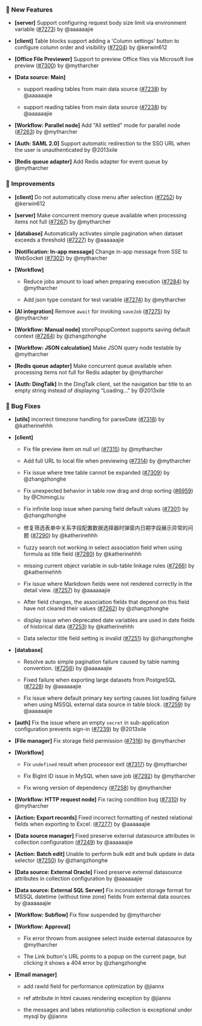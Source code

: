 ### 🎉 New Features

- **[server]** Support configuring request body size limit via environment variable ([#7273](https://github.com/nocobase/nocobase/pull/7273)) by @aaaaaajie

- **[client]** Table blocks support adding a 'Column settings' button to configure column order and visibility ([#7204](https://github.com/nocobase/nocobase/pull/7204)) by @kerwin612

- **[Office File Previewer]** Support to preview Office files via Microsoft live preview ([#7300](https://github.com/nocobase/nocobase/pull/7300)) by @mytharcher

- **[Data source: Main]**
  - support reading tables from main data source ([#7238](https://github.com/nocobase/nocobase/pull/7238)) by @aaaaaajie

  - support reading tables from main data source ([#7238](https://github.com/nocobase/nocobase/pull/7238)) by @aaaaaajie

- **[Workflow: Parallel node]** Add "All settled" mode for parallel node ([#7263](https://github.com/nocobase/nocobase/pull/7263)) by @mytharcher

- **[Auth: SAML 2.0]** Support automatic redirection to the SSO URL when the user is unauthenticated by @2013xile

- **[Redis queue adapter]** Add Redis adapter for event queue by @mytharcher

### 🚀 Improvements

- **[client]** Do not automatically close menu after selection ([#7252](https://github.com/nocobase/nocobase/pull/7252)) by @kerwin612

- **[server]** Make concurrent memory queue available when processing items not full ([#7267](https://github.com/nocobase/nocobase/pull/7267)) by @mytharcher

- **[database]** Automatically activates simple pagination when dataset exceeds a threshold ([#7227](https://github.com/nocobase/nocobase/pull/7227)) by @aaaaaajie

- **[Notification: In-app message]** Change in-app message from SSE to WebSocket ([#7302](https://github.com/nocobase/nocobase/pull/7302)) by @mytharcher

- **[Workflow]**
  - Reduce jobs amount to load when preparing execution ([#7284](https://github.com/nocobase/nocobase/pull/7284)) by @mytharcher

  - Add json type constant for test variable ([#7274](https://github.com/nocobase/nocobase/pull/7274)) by @mytharcher

- **[AI integration]** Remove `await` for invoking `saveJob` ([#7275](https://github.com/nocobase/nocobase/pull/7275)) by @mytharcher

- **[Workflow: Manual node]** storePopupContext supports saving default context ([#7264](https://github.com/nocobase/nocobase/pull/7264)) by @zhangzhonghe

- **[Workflow: JSON calculation]** Make JSON query node testable by @mytharcher

- **[Redis queue adapter]** Make concurrent queue available when processing items not full for Redis adapter by @mytharcher

- **[Auth: DingTalk]** In the DingTalk client, set the navigation bar title to an empty string instead of displaying “Loading…” by @2013xile

### 🐛 Bug Fixes

- **[utils]** incorrect timezone handling for parseDate ([#7318](https://github.com/nocobase/nocobase/pull/7318)) by @katherinehhh

- **[client]**
  - Fix file preview item on null url ([#7315](https://github.com/nocobase/nocobase/pull/7315)) by @mytharcher

  - Add full URL to local file when previewing ([#7314](https://github.com/nocobase/nocobase/pull/7314)) by @mytharcher

  - Fix issue where tree table cannot be expanded ([#7309](https://github.com/nocobase/nocobase/pull/7309)) by @zhangzhonghe

  - Fix unexpected behavior in table row drag and drop sorting ([#6959](https://github.com/nocobase/nocobase/pull/6959)) by @ChimingLiu

  - Fix infinite loop issue when parsing field default values ([#7301](https://github.com/nocobase/nocobase/pull/7301)) by @zhangzhonghe

  - 修复筛选表单中关系字段配置数据选择器时弹窗内日期字段展示异常的问题 ([#7290](https://github.com/nocobase/nocobase/pull/7290)) by @katherinehhh

  - fuzzy search not working in select association field when using formula as title field ([#7280](https://github.com/nocobase/nocobase/pull/7280)) by @katherinehhh

  - missing current object variable in sub-table linkage rules ([#7266](https://github.com/nocobase/nocobase/pull/7266)) by @katherinehhh

  - Fix issue where Markdown fields were not rendered correctly in the detail view. ([#7257](https://github.com/nocobase/nocobase/pull/7257)) by @aaaaaajie

  - After field changes, the association fields that depend on this field have not cleared their values ([#7262](https://github.com/nocobase/nocobase/pull/7262)) by @zhangzhonghe

  - display issue when deprecated date variables are used in date fields of historical data ([#7253](https://github.com/nocobase/nocobase/pull/7253)) by @katherinehhh

  - Data selector title field setting is invalid ([#7251](https://github.com/nocobase/nocobase/pull/7251)) by @zhangzhonghe

- **[database]**
  - Resolve auto simple pagination failure caused by table naming convention. ([#7256](https://github.com/nocobase/nocobase/pull/7256)) by @aaaaaajie

  - Fixed failure when exporting large datasets from PostgreSQL ([#7228](https://github.com/nocobase/nocobase/pull/7228)) by @aaaaaajie

  - Fix issue where default primary key sorting causes list loading failure when using MSSQL external data source in table block. ([#7259](https://github.com/nocobase/nocobase/pull/7259)) by @aaaaaajie

- **[auth]** Fix the issue where an empty `secret` in sub-application configuration prevents sign-in ([#7239](https://github.com/nocobase/nocobase/pull/7239)) by @2013xile

- **[File manager]** Fix storage field permission ([#7316](https://github.com/nocobase/nocobase/pull/7316)) by @mytharcher

- **[Workflow]**
  - Fix `undefined` result when processor exit ([#7317](https://github.com/nocobase/nocobase/pull/7317)) by @mytharcher

  - Fix BigInt ID issue in MySQL when save job ([#7292](https://github.com/nocobase/nocobase/pull/7292)) by @mytharcher

  - Fix wrong version of dependency ([#7258](https://github.com/nocobase/nocobase/pull/7258)) by @mytharcher

- **[Workflow: HTTP request node]** Fix racing condition bug ([#7310](https://github.com/nocobase/nocobase/pull/7310)) by @mytharcher

- **[Action: Export records]** Fixed incorrect formatting of nested relational fields when exporting to Excel. ([#7277](https://github.com/nocobase/nocobase/pull/7277)) by @aaaaaajie

- **[Data source manager]** Fixed preserve external datasource attributes in collection configuration ([#7249](https://github.com/nocobase/nocobase/pull/7249)) by @aaaaaajie

- **[Action: Batch edit]** Unable to perform bulk edit and bulk update in data selector ([#7250](https://github.com/nocobase/nocobase/pull/7250)) by @zhangzhonghe

- **[Data source: External Oracle]** Fixed preserve external datasource attributes in collection configuration by @aaaaaajie

- **[Data source: External SQL Server]** Fix inconsistent storage format for MSSQL datetime (without time zone) fields from external data sources by @aaaaaajie

- **[Workflow: Subflow]** Fix flow suspended by @mytharcher

- **[Workflow: Approval]**
  - Fix error thrown from assignee select inside external datasource by @mytharcher

  - The Link button's URL points to a popup on the current page, but clicking it shows a 404 error by @zhangzhonghe

- **[Email manager]**
  - add rawId field for performance optimization by @jiannx

  - ref attribute in html causes rendering exception by @jiannx

  - the messages and labes relationship collection is exceptional under mysql by @jiannx

